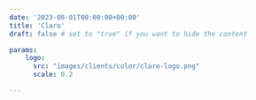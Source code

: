 ```yaml
---
date: '2023-08-01T00:00:00+00:00'
title: 'Claro'
draft: false # set to "true" if you want to hide the content

params:
    logo:
      src: "images/clients/color/claro-logo.png"
      scale: 0.2

---
```

